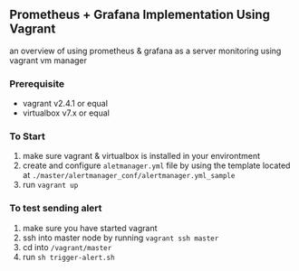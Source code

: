 ## Prometheus + Grafana Implementation Using Vagrant

an overview of using prometheus & grafana as a server monitoring using vagrant vm manager

### Prerequisite

- vagrant v2.4.1 or equal
- virtualbox v7.x or equal

### To Start

1. make sure vagrant & virtualbox is installed in your environtment
2. create and configure `aletmanager.yml` file by using the template located at `./master/alertmanager_conf/alertmanager.yml_sample`
3. run `vagrant up`

### To test sending alert

1. make sure you have started vagrant
2. ssh into master node by running `vagrant ssh master`
3. cd into `/vagrant/master`
4. run `sh trigger-alert.sh`
